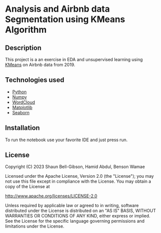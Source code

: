 # Analysis and Airbnb data Segmentation using KMeans Algorithm

## Description

This project is a an exercise in EDA and unsupervised learning using [KMeans](https://scikit-learn.org/stable/modules/generated/sklearn.cluster.KMeans.html) on Airbnb data from 2019.


## Technologies used

- [Python](https://www.python.org/)
- [Numpy](https://numpy.org/)
- [WordCloud](https://github.com/amueller/word_cloud)
- [Matplotlib](https://matplotlib.org/stable/tutorials/pyplot.html)
- [Seaborn](https://seaborn.pydata.org/)

## Installation

To run the notebook use your favorite IDE and just press run.

## License

Copyright (C) 2023 Shaun Bell-Gibson, Hamid Abdul, Benson Wamae

Licensed under the Apache License, Version 2.0 (the "License");
you may not use this file except in compliance with the License.
You may obtain a copy of the License at

http://www.apache.org/licenses/LICENSE-2.0

Unless required by applicable law or agreed to in writing, software
distributed under the License is distributed on an "AS IS" BASIS,
WITHOUT WARRANTIES OR CONDITIONS OF ANY KIND, either express or implied.
See the License for the specific language governing permissions and
limitations under the License.

